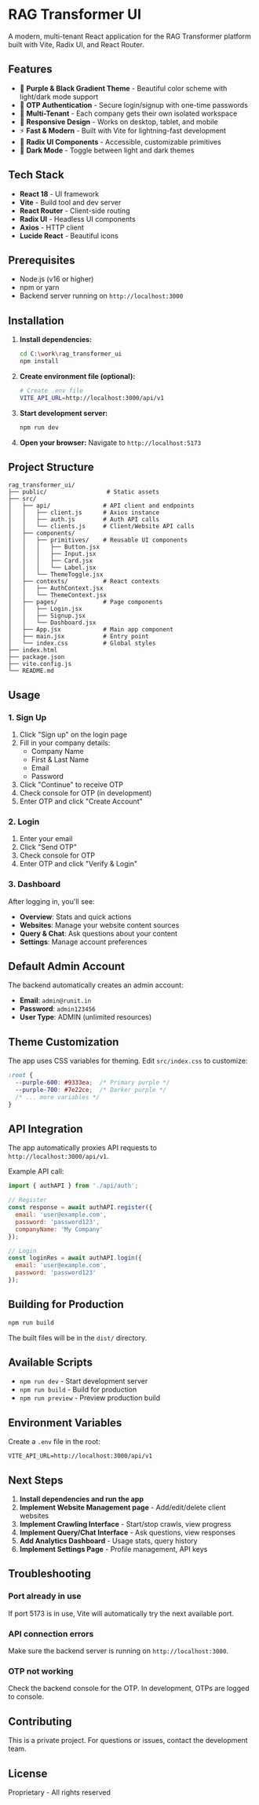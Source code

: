 # RAG Transformer UI

A modern, multi-tenant React application for the RAG Transformer platform built with Vite, Radix UI, and React Router.

## Features

- 🎨 **Purple & Black Gradient Theme** - Beautiful color scheme with light/dark mode support
- 🔐 **OTP Authentication** - Secure login/signup with one-time passwords
- 👥 **Multi-Tenant** - Each company gets their own isolated workspace
- 📱 **Responsive Design** - Works on desktop, tablet, and mobile
- ⚡ **Fast & Modern** - Built with Vite for lightning-fast development
- 🎯 **Radix UI Components** - Accessible, customizable primitives
- 🌙 **Dark Mode** - Toggle between light and dark themes

## Tech Stack

- **React 18** - UI framework
- **Vite** - Build tool and dev server
- **React Router** - Client-side routing
- **Radix UI** - Headless UI components
- **Axios** - HTTP client
- **Lucide React** - Beautiful icons

## Prerequisites

- Node.js (v16 or higher)
- npm or yarn
- Backend server running on `http://localhost:3000`

## Installation

1. **Install dependencies:**
   ```bash
   cd C:\work\rag_transformer_ui
   npm install
   ```

2. **Create environment file (optional):**
   ```bash
   # Create .env file
   VITE_API_URL=http://localhost:3000/api/v1
   ```

3. **Start development server:**
   ```bash
   npm run dev
   ```

4. **Open your browser:**
   Navigate to `http://localhost:5173`

## Project Structure

```
rag_transformer_ui/
├── public/                 # Static assets
├── src/
│   ├── api/               # API client and endpoints
│   │   ├── client.js      # Axios instance
│   │   ├── auth.js        # Auth API calls
│   │   └── clients.js     # Client/Website API calls
│   ├── components/
│   │   ├── primitives/    # Reusable UI components
│   │   │   ├── Button.jsx
│   │   │   ├── Input.jsx
│   │   │   ├── Card.jsx
│   │   │   └── Label.jsx
│   │   └── ThemeToggle.jsx
│   ├── contexts/          # React contexts
│   │   ├── AuthContext.jsx
│   │   └── ThemeContext.jsx
│   ├── pages/             # Page components
│   │   ├── Login.jsx
│   │   ├── Signup.jsx
│   │   └── Dashboard.jsx
│   ├── App.jsx            # Main app component
│   ├── main.jsx           # Entry point
│   └── index.css          # Global styles
├── index.html
├── package.json
├── vite.config.js
└── README.md
```

## Usage

### 1. Sign Up

1. Click "Sign up" on the login page
2. Fill in your company details:
   - Company Name
   - First & Last Name
   - Email
   - Password
3. Click "Continue" to receive OTP
4. Check console for OTP (in development)
5. Enter OTP and click "Create Account"

### 2. Login

1. Enter your email
2. Click "Send OTP"
3. Check console for OTP
4. Enter OTP and click "Verify & Login"

### 3. Dashboard

After logging in, you'll see:
- **Overview**: Stats and quick actions
- **Websites**: Manage your website content sources
- **Query & Chat**: Ask questions about your content
- **Settings**: Manage account preferences

## Default Admin Account

The backend automatically creates an admin account:
- **Email**: `admin@runit.in`
- **Password**: `admin123456`
- **User Type**: ADMIN (unlimited resources)

## Theme Customization

The app uses CSS variables for theming. Edit `src/index.css` to customize:

```css
:root {
  --purple-600: #9333ea;  /* Primary purple */
  --purple-700: #7e22ce;  /* Darker purple */
  /* ... more variables */
}
```

## API Integration

The app automatically proxies API requests to `http://localhost:3000/api/v1`.

Example API call:
```javascript
import { authAPI } from './api/auth';

// Register
const response = await authAPI.register({
  email: 'user@example.com',
  password: 'password123',
  companyName: 'My Company'
});

// Login
const loginRes = await authAPI.login({
  email: 'user@example.com',
  password: 'password123'
});
```

## Building for Production

```bash
npm run build
```

The built files will be in the `dist/` directory.

## Available Scripts

- `npm run dev` - Start development server
- `npm run build` - Build for production
- `npm run preview` - Preview production build

## Environment Variables

Create a `.env` file in the root:

```env
VITE_API_URL=http://localhost:3000/api/v1
```

## Next Steps

1. **Install dependencies and run the app**
2. **Implement Website Management page** - Add/edit/delete client websites
3. **Implement Crawling Interface** - Start/stop crawls, view progress
4. **Implement Query/Chat Interface** - Ask questions, view responses
5. **Add Analytics Dashboard** - Usage stats, query history
6. **Implement Settings Page** - Profile management, API keys

## Troubleshooting

### Port already in use
If port 5173 is in use, Vite will automatically try the next available port.

### API connection errors
Make sure the backend server is running on `http://localhost:3000`.

### OTP not working
Check the backend console for the OTP. In development, OTPs are logged to console.

## Contributing

This is a private project. For questions or issues, contact the development team.

## License

Proprietary - All rights reserved
